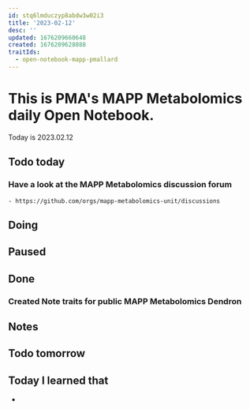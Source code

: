 ```yaml
---
id: stq6lmduczyp8abdw3w02i3
title: '2023-02-12'
desc: ''
updated: 1676209660648
created: 1676209628088
traitIds:
  - open-notebook-mapp-pmallard
---
```



# This is PMA's MAPP Metabolomics daily Open Notebook.

Today is 2023.02.12

## Todo today

### Have a look at the MAPP Metabolomics discussion forum
    - https://github.com/orgs/mapp-metabolomics-unit/discussions
###
###

## Doing

## Paused

## Done

### Created Note traits for public MAPP Metabolomics Dendron
 

## Notes

## Todo tomorrow

###
###
###


## Today I learned that

-